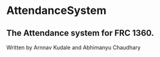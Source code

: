 # AttendanceSystem
## The Attendance system for FRC 1360. 

Written by Arnnav Kudale and Abhimanyu Chaudhary
